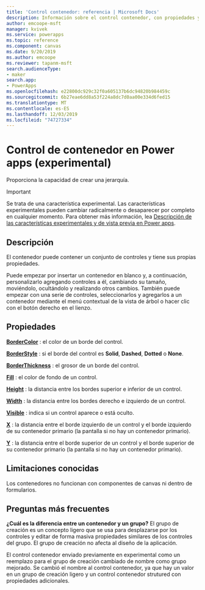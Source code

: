 ```yaml
---
title: 'Control contenedor: referencia | Microsoft Docs'
description: Información sobre el control contenedor, con propiedades y ejemplos
author: emcoope-msft
manager: kvivek
ms.service: powerapps
ms.topic: reference
ms.component: canvas
ms.date: 9/20/2019
ms.author: emcoope
ms.reviewer: tapanm-msft
search.audienceType:
- maker
search.app:
- PowerApps
ms.openlocfilehash: e22800dc929c32f0a605137b6dc94820b984459c
ms.sourcegitcommit: 6b27eae6dd8a53f224a8dc7d0aa00e334d6fed15
ms.translationtype: MT
ms.contentlocale: es-ES
ms.lasthandoff: 12/03/2019
ms.locfileid: "74727334"
---
```

# <a name="container-control-in-power-apps-experimental"></a>Control de contenedor en Power apps (experimental)
Proporciona la capacidad de crear una jerarquía.

> [!IMPORTANT]
> Se trata de una característica experimental. Las características experimentales pueden cambiar radicalmente o desaparecer por completo en cualquier momento.
> Para obtener más información, lea [Descripción de las características experimentales y de vista previa en Power apps](https://docs.microsoft.com/powerapps/maker/canvas-apps/working-with-experimental-preview).

## <a name="description"></a>Descripción
 El contenedor puede contener un conjunto de controles y tiene sus propias propiedades. 

Puede empezar por insertar un contenedor en blanco y, a continuación, personalizarlo agregando controles a él, cambiando su tamaño, moviéndolo, ocultándolo y realizando otros cambios. También puede empezar con una serie de controles, seleccionarlos y agregarlos a un contenedor mediante el menú contextual de la vista de árbol o hacer clic con el botón derecho en el lienzo. 

## <a name="properties"></a>Propiedades
**[BorderColor](properties-color-border.md)** : el color de un borde del control.

**[BorderStyle](properties-color-border.md)** : si el borde del control es **Solid**, **Dashed**, **Dotted** o **None**.

**[BorderThickness](properties-color-border.md)** : el grosor de un borde del control.

**[Fill](properties-color-border.md)** : el color de fondo de un control.

**[Height](properties-size-location.md)** : la distancia entre los bordes superior e inferior de un control.

**[Width](properties-size-location.md)** : la distancia entre los bordes derecho e izquierdo de un control.

**[Visible](properties-core.md)** : indica si un control aparece o está oculto.

**[X](properties-size-location.md)** : la distancia entre el borde izquierdo de un control y el borde izquierdo de su contenedor primario (la pantalla si no hay un contenedor primario). 

**[Y](properties-size-location.md)** : la distancia entre el borde superior de un control y el borde superior de su contenedor primario (la pantalla si no hay un contenedor primario). 


## <a name="known-limitations"></a>Limitaciones conocidas

Los contenedores no funcionan con componentes de canvas ni dentro de formularios. 

## <a name="frequently-asked-questions"></a>Preguntas más frecuentes

**¿Cuál es la diferencia entre un contenedor y un grupo?**
El grupo de creación es un concepto ligero que se usa para desplazarse por los controles y editar de forma masiva propiedades similares de los controles del grupo. El grupo de creación no afecta al diseño de la aplicación. 

El control contenedor enviado previamente en experimental como un reemplazo para el grupo de creación cambiado de nombre como grupo mejorado. Se cambió el nombre al control contenedor, ya que hay un valor en un grupo de creación ligero y un control contenedor strutured con propiedades adicionales. 

